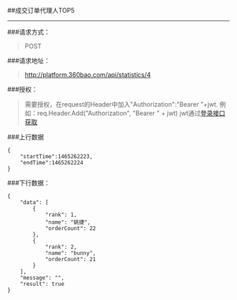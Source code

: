 ##成交订单代理人TOP5

------------

###请求方式：
> POST

###请求地址：
> http://platform.360bao.com/api/statistics/4

###授权：
> 需要授权，在request的Header中加入"Authorization":"Bearer "+jwt.
  例如：req.Header.Add("Authorization", "Bearer " + jwt)
  jwt通过[登录接口获取](https://github.com/360bao/Manual/blob/master/%E5%BC%80%E6%94%BE%E5%B9%B3%E5%8F%B0/%E9%94%80%E5%94%AE%E7%AE%A1%E7%90%86api/v4/%E8%B4%A6%E5%8F%B7%E6%8E%A7%E5%88%B6/%E7%99%BB%E5%BD%95.md)
  
###上行数据
```
{
    "startTime":1465262223,
    "endTime":1465262224
}

```
###下行数据：
```
{
    "data": [
        {
            "rank": 1,
            "name": "姚捷",
            "orderCount": 22
        },
        {
            "rank": 2,
            "name": "bunny",
            "orderCount": 21
        }
    ],
    "message": "",
    "result": true
}
```
